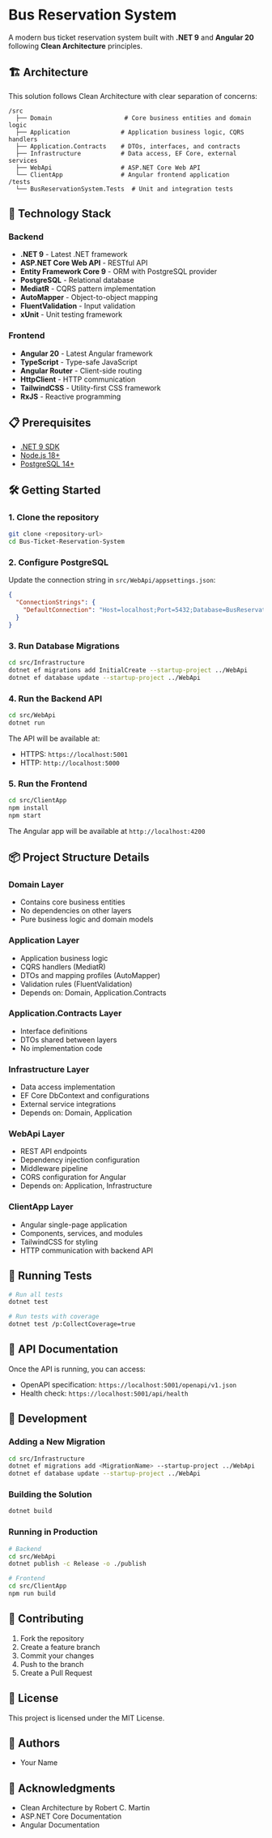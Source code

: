 # Bus Reservation System

A modern bus ticket reservation system built with **.NET 9** and **Angular 20** following **Clean Architecture** principles.

## 🏗️ Architecture

This solution follows Clean Architecture with clear separation of concerns:

```
/src
  ├── Domain                    # Core business entities and domain logic
  ├── Application              # Application business logic, CQRS handlers
  ├── Application.Contracts    # DTOs, interfaces, and contracts
  ├── Infrastructure           # Data access, EF Core, external services
  ├── WebApi                   # ASP.NET Core Web API
  └── ClientApp                # Angular frontend application
/tests
  └── BusReservationSystem.Tests  # Unit and integration tests
```

## 🚀 Technology Stack

### Backend
- **.NET 9** - Latest .NET framework
- **ASP.NET Core Web API** - RESTful API
- **Entity Framework Core 9** - ORM with PostgreSQL provider
- **PostgreSQL** - Relational database
- **MediatR** - CQRS pattern implementation
- **AutoMapper** - Object-to-object mapping
- **FluentValidation** - Input validation
- **xUnit** - Unit testing framework

### Frontend
- **Angular 20** - Latest Angular framework
- **TypeScript** - Type-safe JavaScript
- **Angular Router** - Client-side routing
- **HttpClient** - HTTP communication
- **TailwindCSS** - Utility-first CSS framework
- **RxJS** - Reactive programming

## 📋 Prerequisites

- [.NET 9 SDK](https://dotnet.microsoft.com/download/dotnet/9.0)
- [Node.js 18+](https://nodejs.org/)
- [PostgreSQL 14+](https://www.postgresql.org/download/)

## 🛠️ Getting Started

### 1. Clone the repository

```bash
git clone <repository-url>
cd Bus-Ticket-Reservation-System
```

### 2. Configure PostgreSQL

Update the connection string in `src/WebApi/appsettings.json`:

```json
{
  "ConnectionStrings": {
    "DefaultConnection": "Host=localhost;Port=5432;Database=BusReservationDb;Username=your_username;Password=your_password"
  }
}
```

### 3. Run Database Migrations

```bash
cd src/Infrastructure
dotnet ef migrations add InitialCreate --startup-project ../WebApi
dotnet ef database update --startup-project ../WebApi
```

### 4. Run the Backend API

```bash
cd src/WebApi
dotnet run
```

The API will be available at:
- HTTPS: `https://localhost:5001`
- HTTP: `http://localhost:5000`

### 5. Run the Frontend

```bash
cd src/ClientApp
npm install
npm start
```

The Angular app will be available at `http://localhost:4200`

## 📦 Project Structure Details

### Domain Layer
- Contains core business entities
- No dependencies on other layers
- Pure business logic and domain models

### Application Layer
- Application business logic
- CQRS handlers (MediatR)
- DTOs and mapping profiles (AutoMapper)
- Validation rules (FluentValidation)
- Depends on: Domain, Application.Contracts

### Application.Contracts Layer
- Interface definitions
- DTOs shared between layers
- No implementation code

### Infrastructure Layer
- Data access implementation
- EF Core DbContext and configurations
- External service integrations
- Depends on: Domain, Application

### WebApi Layer
- REST API endpoints
- Dependency injection configuration
- Middleware pipeline
- CORS configuration for Angular
- Depends on: Application, Infrastructure

### ClientApp Layer
- Angular single-page application
- Components, services, and modules
- TailwindCSS for styling
- HTTP communication with backend API

## 🧪 Running Tests

```bash
# Run all tests
dotnet test

# Run tests with coverage
dotnet test /p:CollectCoverage=true
```

## 📝 API Documentation

Once the API is running, you can access:
- OpenAPI specification: `https://localhost:5001/openapi/v1.json`
- Health check: `https://localhost:5001/api/health`

## 🔧 Development

### Adding a New Migration

```bash
cd src/Infrastructure
dotnet ef migrations add <MigrationName> --startup-project ../WebApi
dotnet ef database update --startup-project ../WebApi
```

### Building the Solution

```bash
dotnet build
```

### Running in Production

```bash
# Backend
cd src/WebApi
dotnet publish -c Release -o ./publish

# Frontend
cd src/ClientApp
npm run build
```

## 🤝 Contributing

1. Fork the repository
2. Create a feature branch
3. Commit your changes
4. Push to the branch
5. Create a Pull Request

## 📄 License

This project is licensed under the MIT License.

## 👥 Authors

- Your Name

## 🙏 Acknowledgments

- Clean Architecture by Robert C. Martin
- ASP.NET Core Documentation
- Angular Documentation
